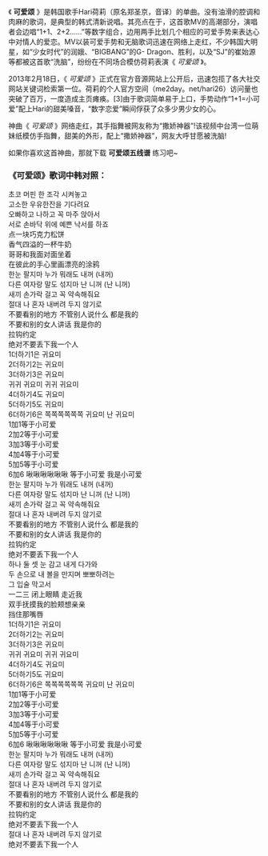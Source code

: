 

《 **可爱颂**
》是韩国歌手Hari荷莉（原名郑圣京，音译）的单曲。没有油滑的腔调和肉麻的歌词，是典型的韩式清新说唱。其亮点在于，这首歌MV的高潮部分，演唱者会边唱“1+1、2+2……”等数字组合，边用两手比划几个相应的可爱手势来表达心中对情人的爱恋。MV以装可爱手势和无脑歌词迅速在网络上走红，不少韩国大明星，如“少女时代”的润娥、“BIGBANG”的G-
Dragon、胜利，以及“SJ”的崔始源等都被这首歌“洗脑”，纷纷在不同场合模仿荷莉表演《 _可爱颂_ 》。

2013年2月18日，《 _可爱颂_
》正式在官方音源网站上公开后，迅速包揽了各大社交网站关键词检索第一位。荷莉的个人官方空间（me2day。net/hari26）访问量也突破了百万，一度造成主页瘫痪。[3]由于歌词简单易于上口，手势动作“1+1=小可爱”配上Hari的甜美嗓音，“数字恋爱”瞬间俘获了众多少男少女的心。

神曲《 _可爱颂_ 》网络走红，其手指舞被网友称为“撒娇神器”!该视频中台湾一位萌妹纸模仿手指舞，甜美的外形，配上“撒娇神器”，网友大呼甘愿被洗脑!

如果你喜欢这首神曲，那就下载 **可爱颂五线谱** 练习吧~

### 《可爱颂》歌词中韩对照：

초코 머핀 한 조각 시켜놓고  
고소한 우유한잔을 기다려요  
오빠하고 나하고 꼭 마주 앉아서  
서로 손바닥 위에 예쁜 낙서를 하죠  
点一块巧克力松饼  
香气四溢的一杯牛奶  
哥哥和我面对面坐着  
在彼此的手心里画漂亮的涂鸦  
한눈 팔지마 누가 뭐래도 내꺼 (내꺼)  
다른 여자랑 말도 섞지마 난 니꺼 (난 니꺼)  
새끼 손가락 걸고 꼭 약속해줘요  
절대 나 혼자 내버려 두지 않기로  
不要看别的地方 不管别人说什么 都是我的  
不要和别的女人讲话 我是你的  
拉钩约定  
绝对不要丢下我一个人  
1더하기1은 귀요미  
2더하기2는 귀요미  
3더하기3은 귀요미  
귀귀 귀요미 귀귀 귀요미  
4더하기4도 귀요미  
5더하기5도 귀요미  
6더하기6은 쪽쪽쪽쪽쪽쪽 귀요미 난 귀요미  
1加1等于小可爱  
2加2等于小可爱  
3加3等于小可爱  
4加4等于小可爱  
5加5等于小可爱  
6加6 啾啾啾啾啾啾 等于小可爱 我是小可爱  
한눈 팔지마 누가 뭐래도 내꺼 (내꺼)  
다른 여자랑 말도 섞지마 난 니꺼 (난 니꺼)  
새끼 손가락 걸고 꼭 약속해줘요  
절대 나 혼자 내버려 두지 않기로  
不要看别的地方 不管别人说什么 都是我的  
不要和别的女人讲话 我是你的  
拉钩约定  
绝对不要丢下我一个人  
하나 둘 셋 눈 감고 내게 다가와  
두 손으로 내 볼을 만지며 뽀뽀하려는  
그 입술 막고서  
一二三 闭上眼睛 走近我  
双手抚摸我的脸颊想亲亲  
挡住那嘴唇  
1더하기1은 귀요미  
2더하기2는 귀요미  
3더하기3은 귀요미  
귀귀 귀요미 귀귀 귀요미  
4더하기4도 귀요미  
5더하기5도 귀요미  
6더하기6은 쪽쪽쪽쪽쪽쪽 귀요미 난 귀요미  
1加1等于小可爱  
2加2等于小可爱  
3加3等于小可爱  
4加4等于小可爱  
5加5等于小可爱  
6加6 啾啾啾啾啾啾 等于小可爱 我是小可爱  
한눈 팔지마 누가 뭐래도 내꺼 (내꺼)  
다른 여자랑 말도 섞지마 난 니꺼 (난 니꺼)  
새끼 손가락 걸고 꼭 약속해줘요  
절대 나 혼자 내버려 두지 않기로  
不要看别的地方 不管别人说什么 都是我的  
不要和别的女人讲话 我是你的  
拉钩约定  
绝对不要丢下我一个人  
절대 나 혼자 내버려 두지 않기로  
绝对不要丢下我一个人

